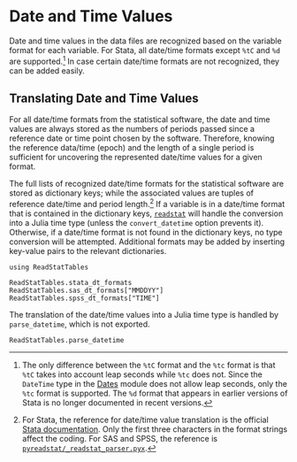 # Date and Time Values

Date and time values in the data files are recognized based on
the variable format for each variable.
For Stata, all date/time formats except `%tC` and `%d` are supported.[^1]
In case certain date/time formats are not recognized,
they can be added easily.

## Translating Date and Time Values

For all date/time formats from the statistical software,
the date and time values are always stored as the numbers of periods
passed since a reference date or time point chosen by the software.
Therefore, knowing the reference data/time (epoch) and the length of a single period
is sufficient for uncovering the represented date/time values for a given format.

The full lists of recognized date/time formats for the statistical software
are stored as dictionary keys;
while the associated values are tuples of reference date/time and period length.[^2]
If a variable is in a date/time format that is contained in the dictionary keys,
[`readstat`](@ref) will handle the conversion into a Julia time type
(unless the `convert_datetime` option prevents it).
Otherwise, if a date/time format is not found in the dictionary keys,
no type conversion will be attempted.
Additional formats may be added by inserting key-value pairs to the relevant dictionaries.

```@setup time
using ReadStatTables
```

```@repl time
ReadStatTables.stata_dt_formats
ReadStatTables.sas_dt_formats["MMDDYY"]
ReadStatTables.spss_dt_formats["TIME"]
```

The translation of the date/time values into a Julia time type is handled by
`parse_datetime`, which is not exported.

```@docs
ReadStatTables.parse_datetime
```

[^1]:

    The only difference between the `%tC` format and the `%tc` format
    is that `%tC` takes into account leap seconds while `%tc` does not.
    Since the `DateTime` type in the
    [Dates](https://docs.julialang.org/en/v1/stdlib/Dates/) module
    does not allow leap seconds,
    only the `%tc` format is supported.
    The `%d` format that appears in earlier versions of Stata
    is no longer documented in recent versions.

[^2]:

    For Stata, the reference for date/time value translation is
    the official [Stata documentation](https://www.stata.com/help.cgi?datetime).
    Only the first three characters in the format strings affect the coding.
    For SAS and SPSS, the reference is
    [`pyreadstat/_readstat_parser.pyx`](https://github.com/Roche/pyreadstat/blob/master/pyreadstat/_readstat_parser.pyx).
